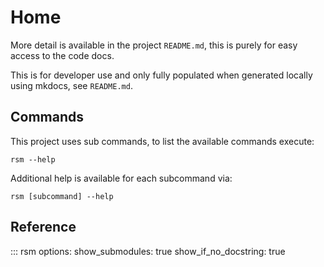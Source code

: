 # Home

More detail is available in the project `README.md`, this is purely for easy access to the code docs.

This is for developer use and only fully populated when generated locally using mkdocs, see `README.md`.

## Commands

This project uses sub commands, to list the available commands execute:

```console
rsm --help
```

Additional help is available for each subcommand via:

```console
rsm [subcommand] --help
```

## Reference

<!-- need to render with mkdocs, see /README.md -->

::: rsm
    options:
        show_submodules: true
        show_if_no_docstring: true
